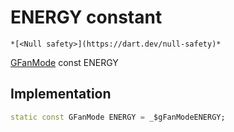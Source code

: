 


# ENERGY constant




    *[<Null safety>](https://dart.dev/null-safety)*


[GFanMode](../../third_party_yonomi_graphql_schema___generated___schema.docs.schema.gql/GFanMode-class.md) const ENERGY
  







## Implementation

```dart
static const GFanMode ENERGY = _$gFanModeENERGY;


```







